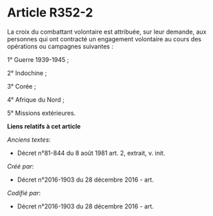 # Article R352-2

La croix du combattant volontaire est attribuée, sur leur demande, aux personnes qui ont contracté un engagement volontaire
au cours des opérations ou campagnes suivantes :

1° Guerre 1939-1945 ;

2° Indochine ;

3° Corée ;

4° Afrique du Nord ;

5° Missions extérieures.

**Liens relatifs à cet article**

_Anciens textes_:

  - Décret n°81-844 du 8 août 1981 art. 2, extrait, v. init.

_Créé par_:

  - Décret n°2016-1903 du 28 décembre 2016 - art.

_Codifié par_:

  - Décret n°2016-1903 du 28 décembre 2016 - art.
